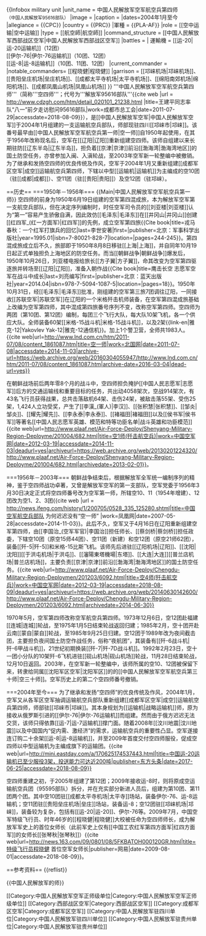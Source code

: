 {{Infobox military unit
|unit_name = 中国人民解放军空军航空兵第四师<br /><small>（中国人民解放军95616部队）</small>
|image = 
|caption = 
|dates=2004年1月至今
|allegiance = {{CPC}}
|country = {{PRC}}
|軍種 = {{PLA-AF}}
|role = [[空中运输|空中运输]]
|type = [[航空師|航空師]]
|command_structure = [[中国人民解放军西部战区空军|中国人民解放军西部战区空军]]
|battles = 
| 運輸機 =  [[运-20|运-20运输机]]（12团）<br />[[伊尔-76|伊尔-76运输机]]（10团、12团）<br />[[运-8|运-8运输机]]（10团、11团、12团）
|current_commander =
|notable_commanders= [[程晓健|程晓健]]
|garrison = [[邛崃机场|邛崃机场]]、[[贵阳垒庄机场|垒庄机场]]、[[成都太平寺机场|太平寺机场]]、[[绵阳南郊机场|绵阳机场]]、[[成都凤凰山机场|凤凰山机场]]
}}
'''中国人民解放军空军航空兵第四师'''（简称'''空四师'''；代号为'''解放军95616部队'''<ref>{{cite web |url = http://www.cdzgh.com/htm/detail_020101_21238.html |title=王建平同志率队“八一”前夕走访慰问95616部队|work=成都市总工会|date=2011-07-29|accessdate=2018-08-09}}</ref>），是[[中国人民解放军空军|中国人民解放军空军]]于2004年1月组建的一支运输航空兵部队，师部现驻四川[[邛崃市|邛崃]]。该番号最早由[[中国人民解放军空军航空兵第一师|空一师]]自1950年起使用，在其于1956年改称现名后，空军在[[辽阳|辽阳]]重新组建空四师。该师自组建以来长期驻防[[辽东半岛|辽东半岛]]，担负着[[京津|京津]]前沿[[渤海湾|渤海湾地区]]的国土防空任务，亦曾参加入闽、入滇轮战，至2003年空军新一轮整编中被撤销。为了继承和发扬空四师的优良传统及作风，空军于2004年1月又重新组建[[成都军区空军|成空]]运输航空兵第四师，下辖以中型[[运输机|运输机]]为主编成的空10团（驻[[成都|成都]]）、空11团（驻[[贵阳|贵阳]]）及空12团（驻邛崃）。

==历史==
===1950年－1956年===
{{Main|中国人民解放军空军航空兵第一师}}
空四师的前身为1950年6月19日组建的空军第四混成旅，本为解放军空军第一支航空兵部队，但在决定序列编制时，时任空军司令员的[[刘亚楼|刘亚楼]]认为“第一”容易产生骄傲自满，因此效仿[[毛泽东|毛泽东]]在[[井冈山|井冈山]]创建[[红四军_(红一方面军)|红四军]]的先例，成立空军第四旅<ref name=as123aa>{{Cite book|title=戎马春秋：一个红军打旗兵的回忆|last=李世安著|first=|publisher=北京：军事科学出版社|year=1995.01|isbn=7-80021-828-7|location=|pages=244-245}}</ref>。第四混成旅成立后不久，旅部即于1950年8月8日移驻[[上海|上海]]，并自同年10月19日起正式单独担负上海地区的防空任务。而当[[朝鲜战争|朝鲜战争]]爆发后，1950年10月26日，刘亚楼电报给旅长[[方子翼|方子翼]]，命其改变为空军第四驱逐旅并转场至[[辽阳|辽阳]]，准备入朝作战<ref>{{Cite book|title=鹰击长空 志愿军空军在战斗中成长|last=刘亮编写|first=|publisher=北京：蓝天出版社|year=2014.04|isbn=978-7-5094-1087-5|location=|pages=18}}</ref>。1950年10月31日，经[[毛泽东|毛泽东]]批准，刚组建的空军第三旅7团调往辽阳，一同接收[[苏联空军|苏联空军]]在辽阳的一个米格歼击机师装备，在空军第四混成旅基础上改编为空军第四师，其中混成第四旅番号序列不变，改称空军第四师。空四师为两团（第10团、第12团）编制，每团三个飞行大队，每大队10架飞机，各一个供应大队。全师装备60架[[米格-15战斗机|米格-15战斗机]]，以及2架{{link-en|雅克-12|Yakovlev Yak-12|雅克-12通信机}}。加上1个警卫营，全师共1983人。<ref>{{cite web|url=http://www.lnd.com.cn/htm/2011-07/08/content_1861087.htm|title=空一师|work=北国网|date=2011-07-08|accessdate=2014-11-03|archive-url=https://web.archive.org/web/20160304055947/http://www.lnd.com.cn/htm/2011-07/08/content_1861087.htm|archive-date=2016-03-04|dead-url=yes}}</ref>

在朝鲜战场前后两年零8个月的战斗中，空四师担负掩护[[中国人民志愿军|志愿军]]后方的交通运输线和重要目标的任务，共出动4058架次，空战914架次，有43名飞行员获得战果，总共击落敌机64架、击伤24架，被敌击落55架、受伤25架，1,424人立功受奖，产生了[[李漢_(軍人)|李汉]]、[[张积慧|张积慧]]、[[邹炎|邹炎]]、[[耀先|耀先]]、[[李永泰|李永泰]]、[[褚福田|褚福田]]以及[[侯书军|侯书军]]等著名[[中国人民志愿军英雄、模范和特等功臣名单|战斗英雄和功臣模范]]<ref>{{cite web|url=http://www.plaaf.net/Air-Force-Deploy/Shenyang-Military-Region-Deployme/201004/682.html|title=空1师(歼击航空兵)|work=中国空军网|date=2012-03-19|accessdate=2014-11-03|deadurl=yes|archiveurl=https://web.archive.org/web/20130201224320/http://www.plaaf.net/Air-Force-Deploy/Shenyang-Military-Region-Deployme/201004/682.html|archivedate=2013-02-01}}</ref>。

===1956年－2003年===
朝鲜战争结束后，根据解放军全军统一编制序列的精神，鉴于空四师战功卓著，又曾是解放军空军的第一支部队，空军党委于1956年3月30日决定正式将空四师番号改为空军第一师，所辖空10、11（1954年增建）、12团改为空1、2、3团<ref name="ifeng">{{cite web |url = http://news.ifeng.com/history/1/200705/0528_335_125280.shtml|title=中国空军航空兵部队 为何迟迟没有“空一师” |work=凤凰网|date=2007-05-28|accessdate=2014-11-03}}</ref>。此后不久，空军又于4月16日在辽阳重新组建空军第四师，由[[李国治_(空军军官)|李国治]]担任师长、[[蔡剑桥|蔡剑桥]]担任政委，下辖空10团（原空15师44团）、空11团（新建）和空12团（原空21师62团），装备[[歼-5|歼-5]]和米格-15比斯飞机。该师先后进驻[[辽阳机场|辽阳]]、[[沈阳|沈阳]][[于洪屯机场|于洪屯]]、[[瀋陽東塔機場|东塔]]、[[大连|大连]][[普兰店机场|普兰店机场]]，主要负责[[京津|京津]]前沿[[渤海湾|渤海湾地区]]的国土防空任务。<ref name="k4">{{cite web|url=http://www.plaaf.net/Air-Force-Deploy/Chengdu-Military-Region-Deploymen/201203/6092.html|title=空4师(歼击航空兵)|work=中国空军网|date=2012-03-19|accessdate=2018-08-09|deadurl=yes|archiveurl=https://web.archive.org/web/20140630142600/http://www.plaaf.net/Air-Force-Deploy/Chengdu-Military-Region-Deploymen/201203/6092.html|archivedate=2014-06-30}}</ref>

1970年5月，空军第四师改称空军航空兵第四师。1973年12月6日，空12团赴福建[[连城|连城]]轮战，至1975年1月5日结束轮战返回归建；1985年2月，空十团开赴云南[[蒙自|蒙自]]轮战，至1985年9月25日归建。空12团于1989年改为夜间截击团，主要担负夜间国土防空作战任务，俗称“夜航团”，其装备有[[歼-6战斗机|歼-6甲战斗机]]，21世纪初期换装[[歼-7|歼-7D战斗机]]。1992年2月23日，空十一团小分队的10架歼-6飞机进驻[[砚山机场|砚山机场]]轮战，11月28日结束轮战，12月10日返回。2003年，在空军新一轮整编中，该师所属的空10、12团被保留下来，转隶给同属[[沈阳军区空军|沈阳军区]]的的[[中国人民解放军空军航空兵第三十师|空三十师]]。空军历史上的第二个空四师番号撤销。<ref name="k4"/>

===2004年至今===
为了继承和发扬“空四师”的优良传统及作风，2004年1月，空军又从各军区空军抽调运输航空兵部队重新组建[[成都军区空军|成空]]运输航空兵第四师，师部驻[[邛崃市|邛崃]]。其本身规划为[[运输机|战略运输机]]师，原为接收从俄罗斯引进的[[伊尔-76|伊尔-76运输机]]而组建。然而由于俄方迟迟无法交货，该师只得依靠[[运-7|运-7运输机]]撑门面。随着2008年[[汶川地震|汶川地震]]以及中国国内“促内需、激经济”的需求，运输航空兵的重要性凸显。空军遂接连订购二十余架[[运-8|运-8运输机]]，并至2009年首度交付空四师服役，促成空四师以中型运输机为主编成旗下的运输团。<ref>{{cite web|url=http://mini.eastday.com/a/170625174537443.html|title=中国运-20运输机已至少服役3架，投送能力可达近200吨|publisher=东方头条|date=2017-06-25|accessdate=2018-08-09}}</ref>

空四师重建之初，于2005年组建了第12团；2009年接收运-8时，则将原成空运输航空兵团（95595部队）拆分，并在充实部分新进人员后，组建为第10团、第11团两个团。其中空10团驻[[成都太平寺机场|太平寺]]场站，装备伊尔-76、运-8运输机；空11团驻[[贵阳垒庄机场|垒庄]]场站，装备运-8；空12团驻[[邛崃机场|邛崃]]，装备较为复杂，包括有[[运-20|运-20]]、伊尔-76等。2009年7月，中国空军特级飞行员、时年46岁的[[程晓健|程晓健]]大校被任命为空四师师长，成为解放军军史上的首位女师长（此前军史上仅有[[中国工农红军第四方面军|红四方面军]]的女师长[[张琴秋|张琴秋]]）<ref>{{cite web|url=http://news.163.com/09/0801/08/5FKBATOH000120GR.html|title=特级飞行员程晓健 首位空军女师长|publisher=网易|date=2009-08-01|accessdate=2018-08-09}}</ref>。

==参考资料==
{{reflist}}

{{中国人民解放军的师}}

[[Category:中国人民解放军空军正师级单位|Category:中国人民解放军空军正师级单位]]
[[Category:西部战区空军|Category:西部战区空军]]
[[Category:成都军区空军|Category:成都军区空军]]
[[Category:中国人民解放军驻四川单位|Category:中国人民解放军驻四川单位]]
[[Category:中国人民解放军驻贵州单位|Category:中国人民解放军驻贵州单位]]